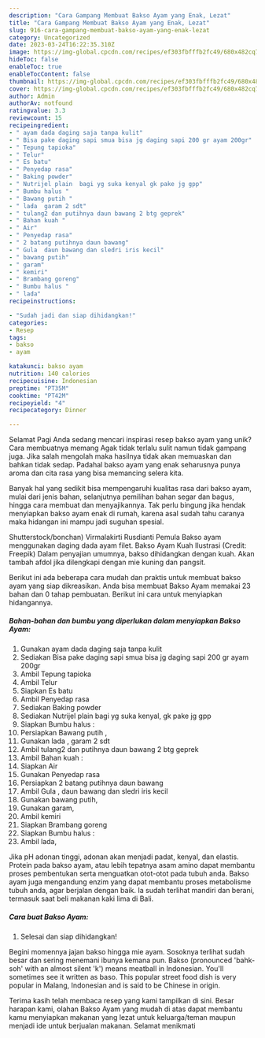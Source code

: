 ```yaml
---
description: "Cara Gampang Membuat Bakso Ayam yang Enak, Lezat"
title: "Cara Gampang Membuat Bakso Ayam yang Enak, Lezat"
slug: 916-cara-gampang-membuat-bakso-ayam-yang-enak-lezat
category: Uncategorized
date: 2023-03-24T16:22:35.310Z
image: https://img-global.cpcdn.com/recipes/ef303fbfffb2fc49/680x482cq70/bakso-ayam-foto-resep-utama.jpg
hideToc: false
enableToc: true
enableTocContent: false
thumbnail: https://img-global.cpcdn.com/recipes/ef303fbfffb2fc49/680x482cq70/bakso-ayam-foto-resep-utama.jpg
cover: https://img-global.cpcdn.com/recipes/ef303fbfffb2fc49/680x482cq70/bakso-ayam-foto-resep-utama.jpg
author: Admin
authorAv: notfound
ratingvalue: 3.3
reviewcount: 15
recipeingredient:
- " ayam dada daging saja tanpa kulit"
- " Bisa pake daging sapi smua bisa jg daging sapi 200 gr ayam 200gr"
- " Tepung tapioka"
- " Telur"
- " Es batu"
- " Penyedap rasa"
- " Baking powder"
- " Nutrijel plain  bagi yg suka kenyal gk pake jg gpp"
- " Bumbu halus "
- " Bawang putih "
- " lada  garam 2 sdt"
- " tulang2 dan putihnya daun bawang 2 btg geprek"
- " Bahan kuah "
- " Air"
- " Penyedap rasa"
- " 2 batang putihnya daun bawang"
- " Gula  daun bawang dan sledri iris kecil"
- " bawang putih"
- " garam"
- " kemiri"
- " Brambang goreng"
- " Bumbu halus "
- " lada"
recipeinstructions:

- "Sudah jadi dan siap dihidangkan!"
categories:
- Resep
tags:
- bakso
- ayam

katakunci: bakso ayam 
nutrition: 140 calories
recipecuisine: Indonesian
preptime: "PT35M"
cooktime: "PT42M"
recipeyield: "4"
recipecategory: Dinner

---
```



Selamat Pagi Anda sedang mencari inspirasi resep bakso ayam yang unik? Cara membuatnya memang Agak tidak terlalu sulit namun tidak gampang juga. Jika salah mengolah maka hasilnya tidak akan memuaskan dan bahkan tidak sedap. Padahal bakso ayam yang enak seharusnya punya aroma dan cita rasa yang bisa memancing selera kita.


Banyak hal yang sedikit bisa mempengaruhi kualitas rasa dari bakso ayam, mulai dari jenis bahan, selanjutnya pemilihan bahan segar dan bagus, hingga cara membuat dan menyajikannya. Tak perlu bingung jika hendak menyiapkan bakso ayam enak di rumah, karena asal sudah tahu caranya maka hidangan ini mampu jadi suguhan spesial.

Shutterstock/bonchan) Virmalakirti Rusdianti Pemula Bakso ayam menggunakan daging dada ayam filet. Bakso Ayam Kuah Ilustrasi (Credit: Freepik) Dalam penyajian umumnya, bakso dihidangkan dengan kuah. Akan tambah afdol jika dilengkapi dengan mie kuning dan pangsit.


Berikut ini ada beberapa cara mudah dan praktis untuk membuat bakso ayam yang siap dikreasikan. Anda bisa membuat Bakso Ayam memakai 23 bahan dan 0 tahap pembuatan. Berikut ini cara untuk menyiapkan hidangannya.

<!--inarticleads1-->

##### Bahan-bahan dan bumbu yang diperlukan dalam menyiapkan Bakso Ayam:

1. Gunakan  ayam dada daging saja tanpa kulit
1. Sediakan  Bisa pake daging sapi smua bisa jg daging sapi 200 gr ayam 200gr
1. Ambil  Tepung tapioka
1. Ambil  Telur
1. Siapkan  Es batu
1. Ambil  Penyedap rasa
1. Sediakan  Baking powder
1. Sediakan  Nutrijel plain  bagi yg suka kenyal, gk pake jg gpp
1. Siapkan  Bumbu halus :
1. Persiapkan  Bawang putih ,
1. Gunakan  lada , garam 2 sdt
1. Ambil  tulang2 dan putihnya daun bawang 2 btg geprek
1. Ambil  Bahan kuah :
1. Siapkan  Air
1. Gunakan  Penyedap rasa
1. Persiapkan  2 batang putihnya daun bawang
1. Ambil  Gula , daun bawang dan sledri iris kecil
1. Gunakan  bawang putih,
1. Gunakan  garam,
1. Ambil  kemiri
1. Siapkan  Brambang goreng
1. Siapkan  Bumbu halus :
1. Ambil  lada,


Jika pH adonan tinggi, adonan akan menjadi padat, kenyal, dan elastis. Protein pada bakso ayam, atau lebih tepatnya asam amino dapat membantu proses pembentukan serta menguatkan otot-otot pada tubuh anda. Bakso ayam juga mengandung enzim yang dapat membantu proses metabolisme tubuh anda, agar berjalan dengan baik. Ia sudah terlihat mandiri dan berani, termasuk saat beli makanan kaki lima di Bali. 

<!--inarticleads2-->

##### Cara buat Bakso Ayam:


1. Selesai dan siap dihidangkan!

Begini momennya jajan bakso hingga mie ayam. Sosoknya terlihat sudah besar dan sering menemani ibunya kemana pun. Bakso (pronounced &#39;bahk-soh&#39; with an almost silent &#39;k&#39;) means meatball in Indonesian. You&#39;ll sometimes see it written as baso. This popular street food dish is very popular in Malang, Indonesian and is said to be Chinese in origin. 

Terima kasih telah membaca resep yang kami tampilkan di sini. Besar harapan kami, olahan Bakso Ayam yang mudah di atas dapat membantu kamu menyiapkan makanan yang lezat untuk keluarga/teman maupun menjadi ide untuk berjualan makanan. Selamat menikmati
